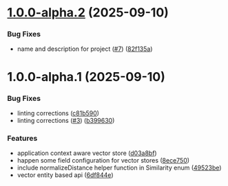 # [1.0.0-alpha.2](https://github.com/gravitee-io/gravitee-resource-ai-vector-store-api/compare/1.0.0-alpha.1...1.0.0-alpha.2) (2025-09-10)


### Bug Fixes

* name and description for project ([#7](https://github.com/gravitee-io/gravitee-resource-ai-vector-store-api/issues/7)) ([82f135a](https://github.com/gravitee-io/gravitee-resource-ai-vector-store-api/commit/82f135a7c3239ba1a57a624db94ec467d76da031))

# 1.0.0-alpha.1 (2025-09-10)


### Bug Fixes

* linting corrections ([c81b590](https://github.com/gravitee-io/gravitee-resource-ai-vector-store-api/commit/c81b5905d7680bd74ce90d8adfb90358b4a4a33a))
* linting corrections ([#3](https://github.com/gravitee-io/gravitee-resource-ai-vector-store-api/issues/3)) ([b399630](https://github.com/gravitee-io/gravitee-resource-ai-vector-store-api/commit/b399630bfbb19ba4c78165b27331e9ceceb51fef))


### Features

* application context aware vector store ([d03a8bf](https://github.com/gravitee-io/gravitee-resource-ai-vector-store-api/commit/d03a8bf2825ded1d4b76b6b2857487bd53e9b85e))
* happen some field configuration for vector stores ([8ece750](https://github.com/gravitee-io/gravitee-resource-ai-vector-store-api/commit/8ece750083e5cf097ef18c672a6a9bcc781ea71b))
* include normalizeDistance helper function in Similarity enum ([49523be](https://github.com/gravitee-io/gravitee-resource-ai-vector-store-api/commit/49523be62bc8863eb26d534afd09ffbb4465528c))
* vector entity based api ([6df844e](https://github.com/gravitee-io/gravitee-resource-ai-vector-store-api/commit/6df844e6e6b667b31cd4d60603535a955e55a966))
